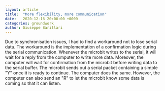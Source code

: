```yaml
---
layout: article
title:  "More flexibility, more communication"
date:   2020-12-16 20:00:00 +0000
categories: groundwork
author: Giuseppe Barillari
---
```


Due to synchronisation issues, I had to find a workaround not to lose serial data. The workaround is the implementation of a confirmation logic during the serial communication. Whenever the microbit writes to the serial, it will wait for a reply from the computer to write more data. Moreover, the computer will wait for confirmation from the microbit before writing data to the serial buffer.
The microbit sends out a serial packet containing a simple "Y" once it is ready to continue. The computer does the same. However, the computer can also send an "R" to let the microbit know some data is coming so that it can listen.
